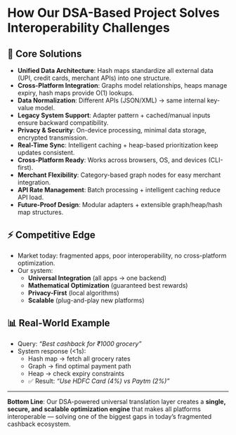 # How Our DSA-Based Project Solves Interoperability Challenges

## 🔑 Core Solutions
- **Unified Data Architecture**: Hash maps standardize all external data (UPI, credit cards, merchant APIs) into one structure.  
- **Cross-Platform Integration**: Graphs model relationships, heaps manage expiry, hash maps provide O(1) lookups.  
- **Data Normalization**: Different APIs (JSON/XML) → same internal key-value model.  
- **Legacy System Support**: Adapter pattern + cached/manual inputs ensure backward compatibility.  
- **Privacy & Security**: On-device processing, minimal data storage, encrypted transmission.  
- **Real-Time Sync**: Intelligent caching + heap-based prioritization keep updates consistent.  
- **Cross-Platform Ready**: Works across browsers, OS, and devices (CLI-first).  
- **Merchant Flexibility**: Category-based graph nodes for easy merchant integration.  
- **API Rate Management**: Batch processing + intelligent caching reduce API load.  
- **Future-Proof Design**: Modular adapters + extensible graph/heap/hash map structures.

## ⚡ Competitive Edge
- Market today: fragmented apps, poor interoperability, no cross-platform optimization.  
- Our system:  
  - **Universal Integration** (all apps → one backend)  
  - **Mathematical Optimization** (guaranteed best rewards)  
  - **Privacy-First** (local algorithms)  
  - **Scalable** (plug-and-play new platforms)  

## 📊 Real-World Example
- Query: *“Best cashback for ₹1000 grocery”*  
- System response (<1s):  
  - Hash map → fetch all grocery rates  
  - Graph → find optimal payment path  
  - Heap → check expiry constraints  
  - ✅ Result: *“Use HDFC Card (4%) vs Paytm (2%)”*

---

**Bottom Line**: Our DSA-powered universal translation layer creates a **single, secure, and scalable optimization engine** that makes all platforms interoperable — solving one of the biggest gaps in today’s fragmented cashback ecosystem.
